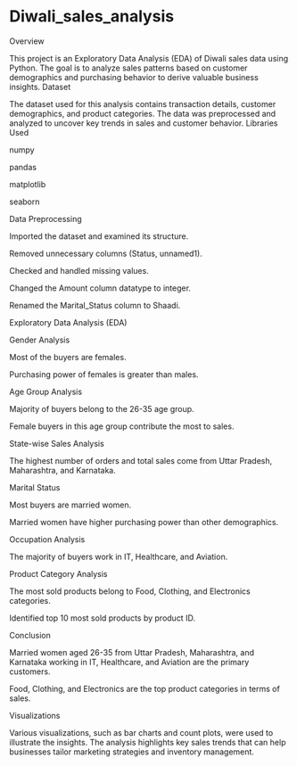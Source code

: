 # Diwali_sales_analysis
Overview

This project is an Exploratory Data Analysis (EDA) of Diwali sales data using Python. The goal is to analyze sales patterns based on customer demographics and purchasing behavior to derive valuable business insights.
Dataset

The dataset used for this analysis contains transaction details, customer demographics, and product categories. The data was preprocessed and analyzed to uncover key trends in sales and customer behavior.
Libraries Used

numpy

pandas

matplotlib

seaborn

Data Preprocessing

Imported the dataset and examined its structure.

Removed unnecessary columns (Status, unnamed1).

Checked and handled missing values.

Changed the Amount column datatype to integer.

Renamed the Marital_Status column to Shaadi.

Exploratory Data Analysis (EDA)

Gender Analysis

Most of the buyers are females.

Purchasing power of females is greater than males.

Age Group Analysis

Majority of buyers belong to the 26-35 age group.

Female buyers in this age group contribute the most to sales.

State-wise Sales Analysis

The highest number of orders and total sales come from Uttar Pradesh, Maharashtra, and Karnataka.

Marital Status

Most buyers are married women.

Married women have higher purchasing power than other demographics.

Occupation Analysis

The majority of buyers work in IT, Healthcare, and Aviation.

Product Category Analysis

The most sold products belong to Food, Clothing, and Electronics categories.

Identified top 10 most sold products by product ID.

Conclusion

Married women aged 26-35 from Uttar Pradesh, Maharashtra, and Karnataka working in IT, Healthcare, and Aviation are the primary customers.

Food, Clothing, and Electronics are the top product categories in terms of sales.

Visualizations

Various visualizations, such as bar charts and count plots, were used to illustrate the insights. The analysis highlights key sales trends that can help businesses tailor marketing strategies and inventory management.

